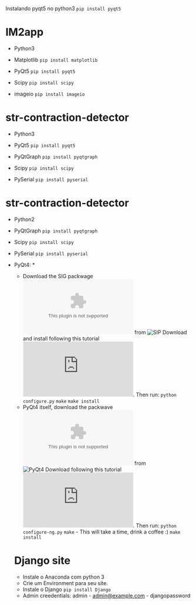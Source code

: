 Instalando pyqt5 no python3
`pip install pyqt5`

# IM2app

* Python3

* Matplotlib
`pip install matplotlib`

* PyQt5
`pip install pyqt5`

* Scipy
`pip install scipy`

* imageio
`pip install imageio`

# str-contraction-detector

* Python3

* PyQt5
`pip install pyqt5`

* PyQtGraph
`pip install pyqtgraph`

* Scipy
`pip install scipy`

* PySerial
`pip install pyserial`

# str-contraction-detector

* Python2

* PyQtGraph
`pip install pyqtgraph`

* Scipy
`pip install scipy`

* PySerial
`pip install pyserial`

* PyQt4:
  * 
  * Download the SIG packwage ![sip-4.19.7.tar.gz](https://sourceforge.net/projects/pyqt/files/sip/sip-4.19.7/sip-4.19.7.tar.gz) from ![SIP Download](https://riverbankcomputing.com/software/sip/download) and install following this tutorial ![Sip4 - Installation](http://pyqt.sourceforge.net/Docs/sip4/installation.html). Then run:
  `python configure.py`
  `make`
  `make install`
  * PyQt4 itself, download the packwave ![PyQt4_gpl_x11-4.12.1.tar.gz](http://sourceforge.net/projects/pyqt/files/PyQt4/PyQt-4.12.1/PyQt4_gpl_x11-4.12.1.tar.gz) from ![PyQt4 Download](https://riverbankcomputing.com/software/pyqt/download) following this tutorial ![PyQt4 - Installation](http://pyqt.sourceforge.net/Docs/PyQt4/installation.html). Then run:
  `python configure-ng.py`
  `make` - This will take a time, drink a coffee :)
  `make install`
  
  
  # Django site
  
  * Instale o Anaconda com python 3
  * Crie um Environment para seu site.
  * Instale o Django
  `pip install Django`
  * Admin creedentials: admin - admin@example.com - djangopassword







